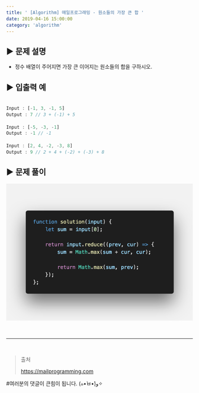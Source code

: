 ```yaml
---
title: ' [Algorithm] 매일프로그래밍 - 원소들의 가장 큰 합 '
date: 2019-04-16 15:00:00
category: 'algorithm'
---
```


## **▶︎ 문제 설명**

- 정수 배열이 주어지면 가장 큰 이어지는 원소들의 합을 구하시오.

## **▶︎ 입출력 예**

```js

Input : [-1, 3, -1, 5]
Output : 7 // 3 + (-1) + 5

Input : [-5, -3, -1]
Output : -1 // -1

Input : [2, 4, -2, -3, 8]
Output : 9 // 2 + 4 + (-2) + (-3) + 8

```

## **▶︎ 문제 풀이**

![](../../../assets/algorithm/everyday/everyday.1.solution.png)

<br />

---

<br />

> 출처
>
> <a href="https://mailprogramming.com" target="_blank">https://mailprogramming.com</a>

#여러분의 댓글이 큰힘이 됩니다. (๑•̀ㅂ•́)و✧
